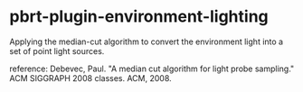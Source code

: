 # pbrt-plugin-environment-lighting
Applying the median-cut algorithm to convert the environment light into a set of point light sources.

reference: Debevec, Paul. "A median cut algorithm for light probe sampling." ACM SIGGRAPH 2008 classes. ACM, 2008.
